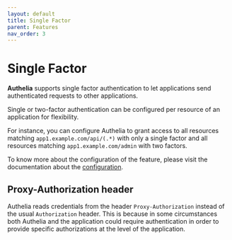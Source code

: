 ```yaml
---
layout: default
title: Single Factor
parent: Features
nav_order: 3
---
```


# Single Factor

**Authelia** supports single factor authentication to let applications
send authenticated requests to other applications.

Single or two-factor authentication can be configured per resource of an
application for flexibility.

For instance, you can configure Authelia to grant access to all resources
matching `app1.example.com/api/(.*)` with only a single factor and all
resources matching `app1.example.com/admin` with two factors.

To know more about the configuration of the feature, please visit the
documentation about the [configuration](../deployment/configuration.md).


## Proxy-Authorization header

Authelia reads credentials from the header `Proxy-Authorization` instead of
the usual `Authorization` header. This is because in some circumstances both Authelia
and the application could require authentication in order to provide specific
authorizations at the level of the application.
